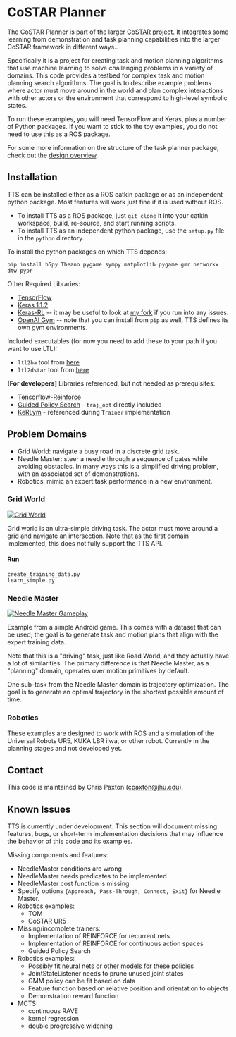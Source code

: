 # CoSTAR Planner

The CoSTAR Planner is part of the larger [CoSTAR project](https://github.com/cpaxton/costar_stack/). It integrates some learning from demonstration and task planning capabilities into the larger CoSTAR framework in different ways..

Specifically it is a project for creating task and motion planning algorithms that use machine learning to solve challenging problems in a variety of domains. This code provides a testbed for complex task and motion planning search algorithms. The goal is to describe example problems where actor must move around in the world and plan complex interactions with other actors or the environment that correspond to high-level symbolic states.

To run these examples, you will need TensorFlow and Keras, plus a number of Python packages. If you want to stick to the toy examples, you do not need to use this as a ROS package.

For some more information on the structure of the task planner package, check out the [design overview](design.md).

## Installation

TTS can be installed either as a ROS catkin package or as an independent python package. Most features will work just fine if it is used without ROS.

  - To install TTS as a ROS package, just `git clone` it into your catkin workspace, build, re-source, and start running scripts.
  - To install TTS as an independent python package, use the `setup.py` file in the `python` directory.

To install the python packages on which TTS depends:
```
pip install h5py Theano pygame sympy matplotlib pygame gmr networkx dtw pypr
```

Other Required Libraries:
  - [TensorFlow](https://www.tensorflow.org/)
  - [Keras 1.1.2](https://github.com/fchollet/keras)
  - [Keras-RL](https://github.com/matthiasplappert/keras-rl/) -- it may be useful to look at [my fork](https://github.com/cpaxton/keras-rl) if you run into any issues.
  - [OpenAI Gym](https://github.com/openai/gym) -- note that you can install from `pip` as well, TTS defines its own gym environments.

Included executables (for now you need to add these to your path if you want to use LTL):
  - `ltl2ba` tool from [here](http://www.lsv.ens-cachan.fr/~gastin/ltl2ba/download.php)
  - `ltl2dstar` tool from [here](http://www.ltl2dstar.de/)

**[For developers]** Libraries referenced, but not needed as prerequisites:
  - [Tensorflow-Reinforce](https://github.com/yukezhu/tensorflow-reinforce)
  - [Guided Policy Search](https://github.com/cbfinn/gps) - `traj_opt` directly included
  - [KeRLym](https://github.com/osh/kerlym) - referenced during `Trainer` implementation


## Problem Domains

  - Grid World: navigate a busy road in a discrete grid task.
  - Needle Master: steer a needle through a sequence of gates while avoiding obstacles. In many ways this is a simplified driving problem, with an associated set of demonstrations.
  - Robotics: mimic an expert task performance in a new environment.

### Grid World

[![Grid World](https://img.youtube.com/vi/LLs1OIIIQnw/0.jpg)](https://youtu.be/LLs1OIIIQnw)

Grid world is an ultra-simple driving task. The actor must move around a grid and navigate an intersection. Note that as the first domain implemented, this does not fully support the TTS API.

#### Run

```
create_training_data.py
learn_simple.py
```

### Needle Master

[![Needle Master Gameplay](https://img.youtube.com/vi/GgIznhbk-5g/0.jpg)](https://youtu.be/GgIznhbk-5g)

Example from a simple Android game. This comes with a dataset that can be used; the goal is to generate task and motion plans that align with the expert training data.

Note that this is a "driving" task, just like Road World, and they actually have a lot of similarities. The primary difference is that Needle Master, as a "planning" domain, operates over motion primitives by default.

One sub-task from the Needle Master domain is trajectory optimization. The goal is to generate an optimal trajectory in the shortest possible amount of time.

### Robotics

These examples are designed to work with ROS and a simulation of the Universal Robots UR5, KUKA LBR iiwa, or other robot. Currently in the planning stages and not developed yet.

## Contact

This code is maintained by Chris Paxton (cpaxton@jhu.edu).

## Known Issues

TTS is currently under development. This section will document missing features, bugs, or short-term implementation decisions that may influence the behavior of this code and its examples.

Missing components and features:

  - NeedleMaster conditions are wrong
  - NeedleMaster needs predicates to be implemented
  - NeedleMaster cost function is missing
  - Specify options `{Approach, Pass-Through, Connect, Exit}` for Needle Master.
  - Robotics examples:
    - TOM
    - CoSTAR UR5
  - Missing/incomplete trainers:
    - Implementation of REINFORCE for recurrent nets
    - Implementation of REINFORCE for continuous action spaces
    - Guided Policy Search
  - Robotics examples:
    - Possibly fit neural nets or other models for these policies
    - JointStateListener needs to prune unused joint states
    - GMM policy can be fit based on data
    - Feature function based on relative position and orientation to objects
    - Demonstration reward function
  - MCTS:
    - continuous RAVE
    - kernel regression
    - double progressive widening


